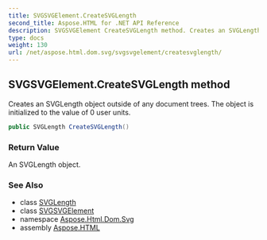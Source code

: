 ```yaml
---
title: SVGSVGElement.CreateSVGLength
second_title: Aspose.HTML for .NET API Reference
description: SVGSVGElement CreateSVGLength method. Creates an SVGLength object outside of any document trees. The object is initialized to the value of 0 user units
type: docs
weight: 130
url: /net/aspose.html.dom.svg/svgsvgelement/createsvglength/
---
```

## SVGSVGElement.CreateSVGLength method

Creates an SVGLength object outside of any document trees. The object is initialized to the value of 0 user units.

```csharp
public SVGLength CreateSVGLength()
```

### Return Value

An SVGLength object.

### See Also

* class [SVGLength](../../../aspose.html.dom.svg.datatypes/svglength/)
* class [SVGSVGElement](../)
* namespace [Aspose.Html.Dom.Svg](../../../aspose.html.dom.svg/)
* assembly [Aspose.HTML](../../../)
